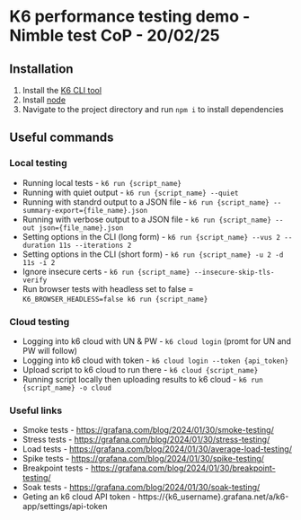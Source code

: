 # K6 performance testing demo - Nimble test CoP - 20/02/25

## Installation

1. Install the [K6 CLI tool](https://grafana.com/docs/k6/latest/set-up/install-k6/)
2. Install [node](https://nodejs.org/en/download)
3. Navigate to the project directory and run `npm i` to install dependencies

## Useful commands

### Local testing

- Running local tests - `k6 run {script_name}`
- Running with quiet output - `k6 run {script_name} --quiet`
- Running with standrd output to a JSON file - `k6 run {script_name} --summary-export={file_name}.json`
- Running with verbose output to a JSON file - `k6 run {script_name} --out json={file_name}.json`
- Setting options in the CLI (long form) - `k6 run {script_name} --vus 2 --duration 11s --iterations 2`
- Setting options in the CLI (short form) - `k6 run {script_name} -u 2 -d 11s -i 2`
- Ignore insecure certs - `k6 run {script_name} --insecure-skip-tls-verify`
- Run browser tests with headless set to false = `K6_BROWSER_HEADLESS=false k6 run {script_name}`

### Cloud testing

- Logging into k6 cloud with UN & PW - `k6 cloud login` (promt for UN and PW will follow)
- Logging into k6 cloud with token - `k6 cloud login --token {api_token}`
- Upload script to k6 cloud to run there - `k6 cloud {script_name}`
- Running script locally then uploading results to k6 cloud - `k6 run {script_name} -o cloud`

### Useful links

- Smoke tests - https://grafana.com/blog/2024/01/30/smoke-testing/
- Stress tests - https://grafana.com/blog/2024/01/30/stress-testing/
- Load tests - https://grafana.com/blog/2024/01/30/average-load-testing/
- Spike tests - https://grafana.com/blog/2024/01/30/spike-testing/
- Breakpoint tests - https://grafana.com/blog/2024/01/30/breakpoint-testing/
- Soak tests - https://grafana.com/blog/2024/01/30/soak-testing/
- Geting an k6 cloud API token - https://{k6_username}.grafana.net/a/k6-app/settings/api-token
